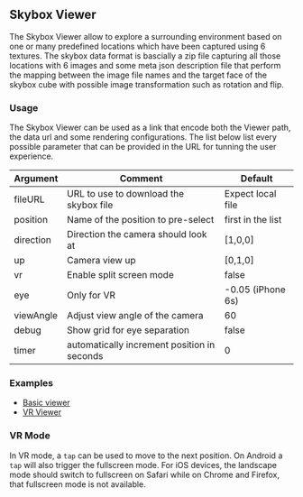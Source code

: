 ## Skybox Viewer

The Skybox Viewer allow to explore a surrounding environment based on one or many predefined locations which have been captured using 6 textures.
The skybox data format is bascially a zip file capturing all those locations with 6 images and some meta json description file that perform the mapping between the image file names and the target face of the skybox cube with possible image transformation such as rotation and flip.

### Usage

The Skybox Viewer can be used as a link that encode both the Viewer path, the data url and some rendering configurations. The list below list every possible parameter that can be provided in the URL for tunning the user experience.

| Argument  | Comment                                     | Default           |
| --------- | ------------------------------------------- | ----------------- |
| fileURL   | URL to use to download the skybox file      | Expect local file |
| position  | Name of the position to pre-select          | first in the list |
| direction | Direction the camera should look at         | [1,0,0]           |
| up        | Camera view up                              | [0,1,0]           |
| vr        | Enable split screen mode                    | false             |
| eye       | Only for VR                                 | -0.05 (iPhone 6s) |
| viewAngle | Adjust view angle of the camera             | 60                |
| debug     | Show grid for eye separation                | false             |
| timer     | automatically increment position in seconds | 0                 |

### Examples

- [Basic viewer](https://kitware.github.io/vtk-js/examples/SkyboxViewer/SkyboxViewer.html?fileURL=https://data.kitware.com/api/v1/file/5aaa9ef58d777f068578d4e7/download&position=6)
- [VR Viewer](https://kitware.github.io/vtk-js/examples/SkyboxViewer/SkyboxViewer.html?fileURL=https://data.kitware.com/api/v1/file/5aaaa4d68d777f068578d4ed/download&vr)

### VR Mode

In VR mode, a `tap` can be used to move to the next position.
On Android a `tap` will also trigger the fullscreen mode.
For iOS devices, the landscape mode should switch to fullscreen on Safari while on Chrome and Firefox, that fullscreen mode is not available.
